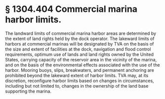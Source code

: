 # § 1304.404   Commercial marina harbor limits.

The landward limits of commercial marina harbor areas are determined by the extent of land rights held by the dock operator. The lakeward limits of harbors at commercial marinas will be designated by TVA on the basis of the size and extent of facilities at the dock, navigation and flood control requirements, optimum use of lands and land rights owned by the United States, carrying capacity of the reservoir area in the vicinity of the marina, and on the basis of the environmental effects associated with the use of the harbor. Mooring buoys, slips, breakwaters, and permanent anchoring are prohibited beyond the lakeward extent of harbor limits. TVA may, at its discretion, reconfigure harbor limits based on changes in circumstances, including but not limited to, changes in the ownership of the land base supporting the marina. 




